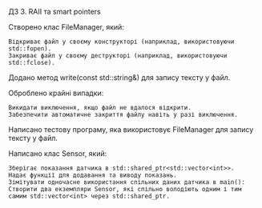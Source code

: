 ДЗ 3. RAII та smart pointers 

Створено клас FileManager, який:

    Відкриває файл у своєму конструкторі (наприклад, використовуючи std::fopen).
    Закриває файл у своєму деструкторі (наприклад, використовуючи std::fclose).

Додано метод write(const std::string&) для запису тексту у файл.

Оброблено крайні випадки:

    Викидати виключення, якщо файл не вдалося відкрити.
    Забезпечити автоматичне закриття файлу навіть у разі виключення.

Написано тестову програму, яка використовує FileManager для запису тексту у файл.

Написано клас Sensor, який:

    Зберігає показання датчика в std::shared_ptr<std::vector<int>>.
    Надає функції для додавання та виводу показань.
    Зімітувати одночасне використання спільних даних датчика в main():
    Створити два екземпляри Sensor, які спільно володіють одним і тим самим std::vector<int> через std::shared_ptr.